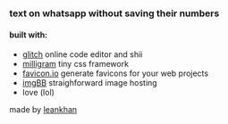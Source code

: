 ### text on whatsapp without saving their numbers

#### built with:
- [glitch](https://glitch.com) online code editor and shii
- [milligram](https://milligram.io/) tiny css framework
- [favicon.io](https://favicon.io) generate favicons for your web projects
- [imgBB](https://imgbb.com/) straighforward image hosting
- love (lol)

made by [leankhan](https://leankhan.github.io)